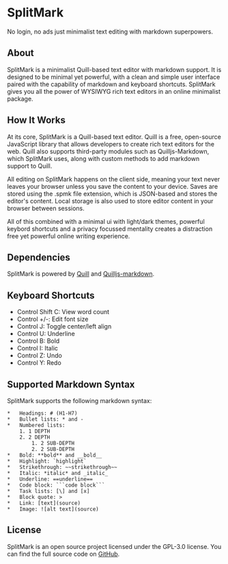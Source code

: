 SplitMark
=========

No login, no ads just minimalist text editing with markdown superpowers.

About
-----

SplitMark is a minimalist Quill-based text editor with markdown support. It is designed to be minimal yet powerful, with a clean and simple user interface paired with the capability of markdown and keyboard shortcuts. SplitMark gives you all the power of WYSIWYG rich text editors in an online minimalist package.

How It Works
------------

At its core, SplitMark is a Quill-based text editor. Quill is a free, open-source JavaScript library that allows developers to create rich text editors for the web. Quill also supports third-party modules such as Quilljs-Markdown, which SplitMark uses, along with custom methods to add markdown support to Quill.

All editing on SplitMark happens on the client side, meaning your text never leaves your browser unless you save the content to your device. Saves are stored using the .spmk file extension, which is JSON-based and stores the editor's content. Local storage is also used to store editor content in your browser between sessions.

All of this combined with a minimal ui with light/dark themes, powerful keybord shortcuts and a privacy focussed mentality creates a distraction free yet powerful online writing experience.

Dependencies
------------

SplitMark is powered by [Quill](https://quilljs.com/) and [Quilljs-markdown](https://cloverhearts.github.io/quilljs-markdown/).

Keyboard Shortcuts
------------------

*   Control Shift C: View word count
*   Control +/-: Edit font size
*   Control J: Toggle center/left align
*   Control U: Underline
*   Control B: Bold
*   Control I: Italic
*   Control Z: Undo
*   Control Y: Redo

Supported Markdown Syntax
-------------------------

SplitMark supports the following markdown syntax:
```
*   Headings: # (H1-H7)
*   Bullet lists: * and -
*   Numbered lists:  
    1. 1 DEPTH  
    2. 2 DEPTH  
        1. 2 SUB-DEPTH  
        2. 2 SUB-DEPTH
*   Bold: **bold** and __bold__
*   Highlight: `highlight`
*   Strikethrough: ~~strikethrough~~
*   Italic: *italic* and _italic_
*   Underline: ==underline==
*   Code block: ```code block```
*   Task lists: [\] and [x]
*   Block quote: >
*   Link: [text](source)
*   Image: ![alt text](source)
```
License
-------

SplitMark is an open source project licensed under the GPL-3.0 license. You can find the full source code on [GitHub](https://github.com/Clevis22/SplitMark-Text).